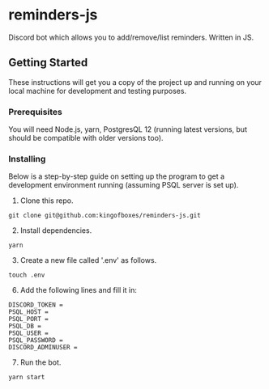 # reminders-js
Discord bot which allows you to add/remove/list reminders. Written in JS.

## Getting Started

These instructions will get you a copy of the project up and running on your local machine for development and testing purposes.

### Prerequisites

You will need Node.js, yarn, PostgresQL 12 (running latest versions, but should be compatible with older versions too).

### Installing

Below is a step-by-step guide on setting up the program to get a development environment running (assuming PSQL server is set up).

1. Clone this repo.

```
git clone git@github.com:kingofboxes/reminders-js.git
```

2. Install dependencies.

```
yarn
```

3. Create a new file called '.env' as follows.

```
touch .env
```

6. Add the following lines and fill it in:

```
DISCORD_TOKEN = 
PSQL_HOST = 
PSQL_PORT = 
PSQL_DB = 
PSQL_USER = 
PSQL_PASSWORD = 
DISCORD_ADMINUSER = 
```

7. Run the bot.

```
yarn start
```